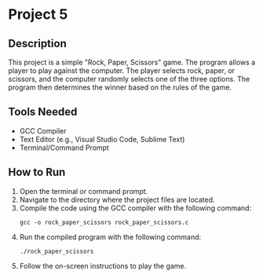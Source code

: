 # Project 5

## Description

This project is a simple "Rock, Paper, Scissors" game. The program allows a player to play against the computer. The player selects rock, paper, or scissors, and the computer randomly selects one of the three options. The program then determines the winner based on the rules of the game.

## Tools Needed

- GCC Compiler
- Text Editor (e.g., Visual Studio Code, Sublime Text)
- Terminal/Command Prompt

## How to Run

1. Open the terminal or command prompt.
2. Navigate to the directory where the project files are located.
3. Compile the code using the GCC compiler with the following command:
   ```
   gcc -o rock_paper_scissors rock_paper_scissors.c
   ```
4. Run the compiled program with the following command:
   ```
   ./rock_paper_scissors
   ```
5. Follow the on-screen instructions to play the game.
